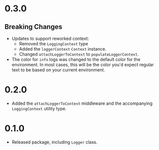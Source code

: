 # 0.3.0

## Breaking Changes

- Updates to support reworked context:
  - Removed the `LoggingContext` type
  - Added the `loggerContext` `Context` instance.
  - Changed `attachLoggerToContext` to `populateLoggerContext`.
- The color for `info` logs was changed to the default color for the environment. In most cases, this will be the color you'd expect regular text to be based on your current environment.
# 0.2.0

- Added the `attachLoggerToContext` middleware and the accompanying `LoggingContext` utility type.

# 0.1.0

- Released package, including `Logger` class.